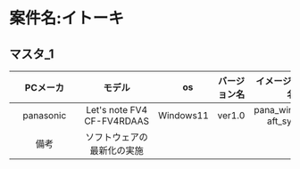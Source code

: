# 案件名:イトーキ

## マスタ_1

| PCメーカ     |         モデル　              |　os  |    バージョン名    |  イメージファイル名 |  
|:--------------:|:------------------------------:|:-----: | :------------------:|:-------------------:|
| panasonic　　| Let's note FV4 CF-FV4RDAAS　　| Windows11 |  ver1.0 | pana_win11_m7-aft_sysp.ffu  | 
|備考|ソフトウェアの最新化の実施|
 








